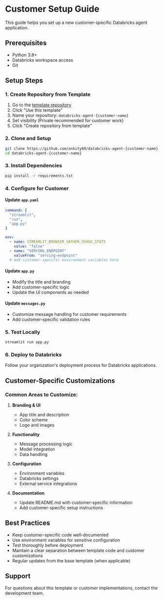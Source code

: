 # Customer Setup Guide

This guide helps you set up a new customer-specific Databricks agent application.

## Prerequisites

- Python 3.8+
- Databricks workspace access
- Git

## Setup Steps

### 1. Create Repository from Template

1. Go to the [template repository](https://github.com/ankity09/databricks-agent-template)
2. Click "Use this template"
3. Name your repository: `databricks-agent-{customer-name}`
4. Set visibility (Private recommended for customer work)
5. Click "Create repository from template"

### 2. Clone and Setup

```bash
git clone https://github.com/ankity09/databricks-agent-{customer-name}.git
cd databricks-agent-{customer-name}
```

### 3. Install Dependencies

```bash
pip install -r requirements.txt
```

### 4. Configure for Customer

#### Update `app.yaml`
```yaml
command: [
  "streamlit", 
  "run",
  "app.py"
]

env:
  - name: STREAMLIT_BROWSER_GATHER_USAGE_STATS
    value: "false"
  - name: "SERVING_ENDPOINT"
    valueFrom: "serving-endpoint"
  # Add customer-specific environment variables here
```

#### Update `app.py`
- Modify the title and branding
- Add customer-specific logic
- Update the UI components as needed

#### Update `messages.py`
- Customize message handling for customer requirements
- Add customer-specific validation rules

### 5. Test Locally

```bash
streamlit run app.py
```

### 6. Deploy to Databricks

Follow your organization's deployment process for Databricks applications.

## Customer-Specific Customizations

### Common Areas to Customize:

1. **Branding & UI**
   - App title and description
   - Color scheme
   - Logo and images

2. **Functionality**
   - Message processing logic
   - Model integration
   - Data handling

3. **Configuration**
   - Environment variables
   - Databricks settings
   - External service integrations

4. **Documentation**
   - Update README.md with customer-specific information
   - Add customer-specific setup instructions

## Best Practices

- Keep customer-specific code well-documented
- Use environment variables for sensitive configuration
- Test thoroughly before deployment
- Maintain a clear separation between template code and customer customizations
- Regular updates from the base template (when applicable)

## Support

For questions about this template or customer implementations, contact the development team.
